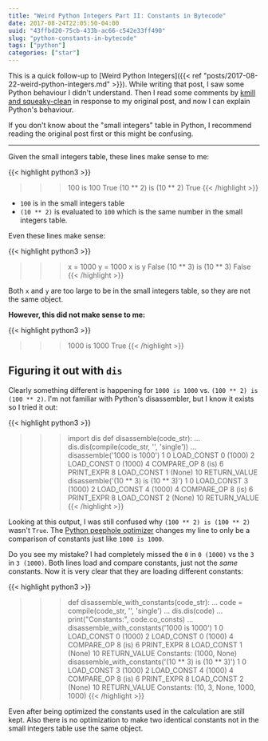 ```yaml
---
title: "Weird Python Integers Part II: Constants in Bytecode"
date: 2017-08-24T22:05:50-04:00
uuid: "43ffbd20-75cb-433b-ac66-c542e33ff490"
slug: "python-constants-in-bytecode"
tags: ["python"]
categories: ["star"]
---
```

This is a quick follow-up to [Weird Python Integers]({{< ref "posts/2017-08-22-weird-python-integers.md" >}}). While writing that post, I saw some Python behaviour I didn't understand. Then I read some comments by [kmill and squeaky-clean](https://news.ycombinator.com/item?id=15094345) in response to my original post, and now I can explain Python's behaviour.

If you don't know about the "small integers" table in Python, I recommend reading the original post first or this might be confusing.

<hr />

Given the small integers table, these lines make sense to me:

{{< highlight python3 >}}
>>> 100 is 100
True
>>> (10 ** 2) is (10 ** 2)
True
{{< /highlight >}}

* `100` is in the small integers table
* `(10 ** 2)` is evaluated to `100` which is the same number in the small integers table.

Even these lines make sense:

{{< highlight python3 >}}
>>> x = 1000
>>> y = 1000
>>> x is y
False
>>> (10 ** 3) is (10 ** 3)
False
{{< /highlight >}}

Both `x` and `y` are too large to be in the small integers table, so they are not the same object.

**However, this did not make sense to me:**

{{< highlight python3 >}}
>>> 1000 is 1000
True
{{< /highlight >}}


## Figuring it out with `dis`

Clearly something different is happening for `1000 is 1000` vs. `(100 ** 2) is (100 ** 2)`. I'm not familiar with Python's disassembler, but I know it exists so I tried it out:

{{< highlight python3 >}}
>>> import dis
>>> def disassemble(code_str):
...   dis.dis(compile(code_str, '', 'single'))
...
>>> disassemble('1000 is 1000')
  1           0 LOAD_CONST               0 (1000)
              2 LOAD_CONST               0 (1000)
              4 COMPARE_OP               8 (is)
              6 PRINT_EXPR
              8 LOAD_CONST               1 (None)
             10 RETURN_VALUE
>>> disassemble('(10 ** 3) is (10 ** 3)')
  1           0 LOAD_CONST               3 (1000)
              2 LOAD_CONST               4 (1000)
              4 COMPARE_OP               8 (is)
              6 PRINT_EXPR
              8 LOAD_CONST               2 (None)
             10 RETURN_VALUE
{{< /highlight >}}

Looking at this output, I was still confused why `(100 ** 2) is (100 ** 2)` wasn't `True`. The [Python peephole optimizer](https://github.com/python/cpython/blob/5fd33b5926eb8c9352bf5718369b4a8d72c4bb44/Python/peephole.c#L247-L249) changes my line to only be a comparison of constants just like `1000 is 1000`.

Do you see my mistake? I had completely missed the `0` in `0 (1000)` vs the `3` in `3 (1000)`. Both lines load and compare constants, just not the *same* constants. Now it is very clear that they are loading different constants:

{{< highlight python3 >}}
>>> def disassemble_with_constants(code_str):
...   code = compile(code_str, '', 'single')
...   dis.dis(code)
...   print("Constants:", code.co_consts)
...
>>> disassemble_with_constants('1000 is 1000')
  1           0 LOAD_CONST               0 (1000)
              2 LOAD_CONST               0 (1000)
              4 COMPARE_OP               8 (is)
              6 PRINT_EXPR
              8 LOAD_CONST               1 (None)
             10 RETURN_VALUE
Constants: (1000, None)
>>> disassemble_with_constants('(10 ** 3) is (10 ** 3)')
  1           0 LOAD_CONST               3 (1000)
              2 LOAD_CONST               4 (1000)
              4 COMPARE_OP               8 (is)
              6 PRINT_EXPR
              8 LOAD_CONST               2 (None)
             10 RETURN_VALUE
Constants: (10, 3, None, 1000, 1000)
{{< /highlight >}}

Even after being optimized the constants used in the calculation are still kept. Also there is no optimization to make two identical constants not in the small integers table use the same object.
